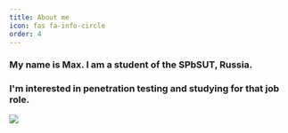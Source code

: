 ```yaml
---
title: About me
icon: fas fa-info-circle
order: 4
---
```


### My name is Max. I am a student of the SPbSUT, Russia.

### I'm interested in penetration testing and studying for that job role.

<script src="https://tryhackme.com/badge/1026785"></script>

![](https://www.hackthebox.eu/badge/image/973692)